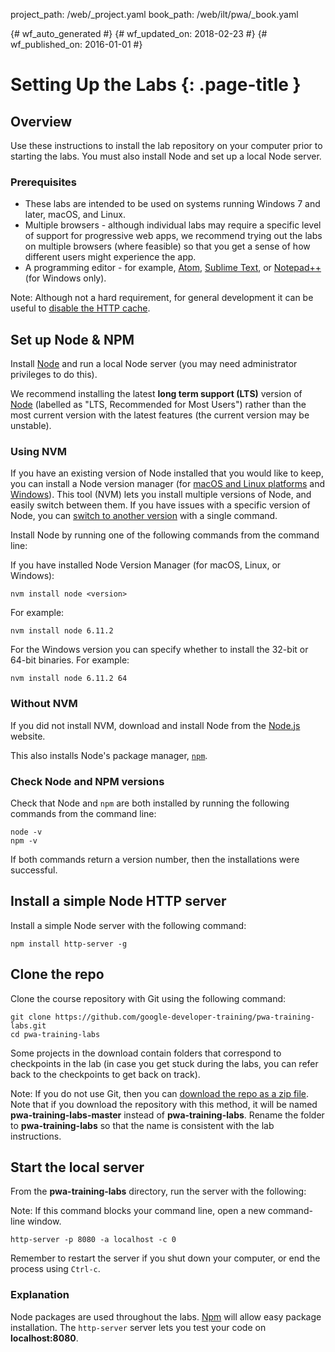 project_path: /web/_project.yaml
book_path: /web/ilt/pwa/_book.yaml

{# wf_auto_generated #}
{# wf_updated_on: 2018-02-23 #}
{# wf_published_on: 2016-01-01 #}


# Setting Up the Labs {: .page-title }




## Overview




Use these instructions to install the lab repository on your computer prior to starting the labs. You must also install Node and set up a local Node server.

### Prerequisites

* These labs are intended to be used on systems running Windows 7 and later, macOS, and Linux. 
* Multiple browsers - although individual labs may require a specific level of support for progressive web apps, we recommend trying out the labs on multiple browsers (where feasible) so that you get a sense of how different users might experience the app.
* A programming editor - for example,  [Atom](https://atom.io/),  [Sublime Text](https://www.sublimetext.com/), or  [Notepad++](https://notepad-plus-plus.org/) (for Windows only).



Note: Although not a hard requirement, for general development it can be useful to <a href="tools-for-pwa-developers#disablehttpcache">disable the HTTP cache</a></a>.




## Set up Node & NPM




Install  [Node](https://nodejs.org/en/) and run a local Node server (you may need administrator privileges to do this).

We recommend installing the latest __long term support (LTS)__ version of  [Node](https://nodejs.org/en/) (labelled as "LTS, Recommended for Most Users") rather than the most current version with the latest features (the current version may be unstable). 

### Using NVM

If you have an existing version of Node installed that you would like to keep, you can install a Node version manager (for  [macOS and Linux platforms](https://github.com/creationix/nvm) and  [Windows](https://github.com/coreybutler/nvm-windows)). This tool (NVM) lets you install multiple versions of Node, and easily switch between them. If you have issues with a specific version of Node, you can <a href="https://github.com/creationix/nvm#usage">switch to another version</a> with a single command.

Install Node by running one of the following commands from the command line:

If you have installed Node Version Manager (for macOS, Linux, or Windows):

    nvm install node <version>

For example:

    nvm install node 6.11.2

For the Windows version you can specify whether to install the 32-bit or 64-bit binaries.  For example:

    nvm install node 6.11.2 64

### Without NVM

If you did not install NVM, download and install Node from the  [Node.js](https://nodejs.org/en/) website.

This also installs Node's package manager,  [`npm`](https://www.npmjs.com/). 

### Check Node and NPM versions

Check that Node and `npm` are both installed by running the following commands from the command line:

    node -v
    npm -v

If both commands return a version number, then the installations were successful. 


## Install a simple Node HTTP server




Install a simple Node server with the following command:

    npm install http-server -g


## Clone the repo




Clone the course repository with Git using the following command: 

    git clone https://github.com/google-developer-training/pwa-training-labs.git
    cd pwa-training-labs

Some projects in the download contain folders that correspond to checkpoints in the lab (in case you get stuck during the labs, you can refer back to the checkpoints to get back on track). 



Note: If you do not use Git, then you can <a href="https://github.com/google-developer-training/pwa-training-labs/archive/master.zip">download the repo as a zip file</a>. Note that if you download the repository with this method, it will be named __pwa-training-labs-master__ instead of __pwa-training-labs__. Rename the folder to __pwa-training-labs__ so that the name is consistent with the lab instructions.




## Start the local server




From the __pwa-training-labs__ directory, run the server with the following:



Note: If this command blocks your command line, open a new command-line window.



    http-server -p 8080 -a localhost -c 0

Remember to restart the server if you shut down your computer, or end the process using  `Ctrl-c`.

### Explanation

Node packages are used throughout the labs.  [Npm](https://www.npmjs.com/) will allow easy package installation. The `http-server` server lets you test your code on __localhost:8080__.


